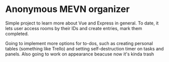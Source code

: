 # Anonymous MEVN organizer

Simple project to learn more about Vue and Express in general. To date, it lets user access rooms by their IDs and create entries, mark them completed. 

Going to implement more options for to-dos, such as creating personal tables (something like Trello) and setting self-destruction timer on tasks and panels. Also going to work on appearance beacuse now it's kinda trash